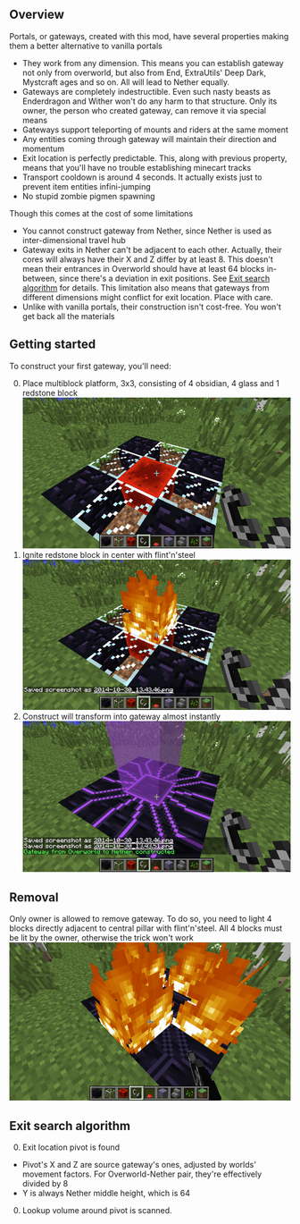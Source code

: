 ## Overview

Portals, or gateways, created with this mod, have several properties making them a better alternative to vanilla portals
* They work from any dimension. This means you can establish gateway not only from overworld, but also from End, ExtraUtils' Deep Dark, Mystcraft ages and so on. All will lead to Nether equally.
* Gateways are completely indestructible. Even such nasty beasts as Enderdragon and Wither won't do any harm to that structure. Only its owner, the person who created gateway, can remove it via special means
* Gateways support teleporting of mounts and riders at the same moment
* Any entities coming through gateway will maintain their direction and momentum
* Exit location is perfectly predictable. This, along with previous property, means that you'll have no trouble establishing minecart tracks
* Transport cooldown is around 4 seconds. It actually exists just to prevent item entities infini-jumping
* No stupid zombie pigmen spawning

Though this comes at the cost of some limitations

* You cannot construct gateway from Nether, since Nether is used as inter-dimensional travel hub
* Gateway exits in Nether can't be adjacent to each other. Actually, their cores will always have their X and Z differ by at least 8. This doesn't mean their entrances in Overworld should have at least 64 blocks in-between, since there's a deviation in exit positions. See [Exit search algorithm](#exit-search-algorithm) for details. This limitation also means that gateways from different dimensions might conflict for exit location. Place with care.
* Unlike with vanilla portals, their construction isn't cost-free. You won't get back all the materials 

## Getting started

To construct your first gateway, you'll need:

0. Place multiblock platform, 3x3, consisting of 4 obsidian, 4 glass and 1 redstone block ![](images/construct-from.png)
0. Ignite redstone block in center with flint'n'steel ![](images/ignite.png)
0. Construct will transform into gateway almost instantly ![](images/gateway.png)

## Removal

Only owner is allowed to remove gateway.
To do so, you need to light 4 blocks directly adjacent to central pillar with flint'n'steel. All 4 blocks must be lit by the owner, otherwise the trick won't work
![](images/removal.png)

## Exit search algorithm

0. Exit location pivot is found
  * Pivot's X and Z are source gateway's ones, adjusted by worlds' movement factors. For Overworld-Nether pair, they're effectively divided by 8
  * Y is always Nether middle height, which is 64
0. Lookup volume around pivot is scanned.
